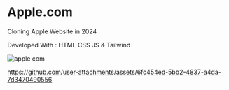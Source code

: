 # Apple.com
Cloning Apple Website in 2024

Developed With : 
HTML CSS JS & Tailwind

![apple com](https://github.com/user-attachments/assets/f57a93c3-0e3c-405f-8aa8-27966c7c70e9)


https://github.com/user-attachments/assets/6fc454ed-5bb2-4837-a4da-7d3470490556
